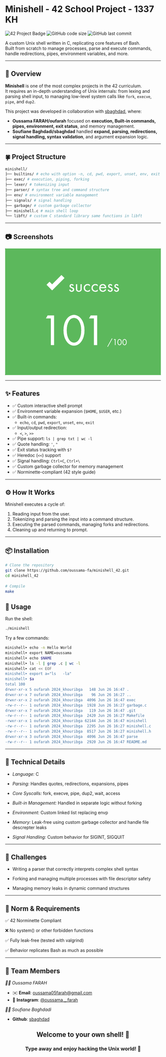 # Minishell - 42 School Project - 1337 KH

![42 Project Badge](https://img.shields.io/badge/1337-Project-blue?style=for-the-badge&logo=42)
![GitHub code size](https://img.shields.io/github/languages/code-size/oussama-fa/minishell_42?style=flat-square)
![GitHub last commit](https://img.shields.io/github/last-commit/oussama-fa/minishell_42?style=flat-square)

A custom Unix shell written in C, replicating core features of Bash.  
Built from scratch to manage processes, parse and execute commands, handle redirections, pipes, environment variables, and more.

---

## 🧠 Overview

**Minishell** is one of the most complex projects in the 42 curriculum.  
It requires an in-depth understanding of Unix internals: from lexing and parsing shell input, to managing low-level system calls like `fork`, `execve`, `pipe`, and `dup2`.

This project was developed in collaboration with [sbaghdad](https://github.com/lboghdadyy), where:
- **Oussama FARAH/oufarah** focused on **execution, Built-in commands, pipes, environment, exit status**, and memory management.
- **Soufiane Baghdadi/sbaghdad** handled **expand, parsing, redirections, signal handling, syntax validation**, and argument expansion logic.

---

## 🍀 Project Structure
``` bash
minishell/
├── builtins/ # echo with option -n, cd, pwd, export, unset, env, exit
├── exec/ # execution, piping, forking
├── lexer/ # tokenizing input
├── parser/ # syntax tree and command structure
├── env/ # environment variable management
├── signals/ # signal handling
├── garbage/ # custom garbage collector
├── minishell.c # main shell loop
└── libft/ # custom C standard library same functions in libft
```
---

## 📷 Screenshots

<div align="center">
  <img src="minishell.png" alt="Minishell" width="700"/>
</div>

---

## ✨ Features

- ✅ Custom interactive shell prompt
- ✅ Environment variable expansion (`$HOME`, `$USER`, etc.)
- ✅ Built-in commands:
  - `echo`, `cd`, `pwd`, `export`, `unset`, `env`, `exit`
- ✅ Input/output redirection:
  - `<`, `>`, `>>`
- ✅ Pipe support: `ls | grep txt | wc -l`
- ✅ Quote handling: `'`, `"`
- ✅ Exit status tracking with `$?`
- ✅ Heredoc (`<<`) support
- ✅ Signal handling: `Ctrl+C`, `Ctrl+\`
- ✅ Custom garbage collector for memory management
- ✅ Norminette-compliant (42 style guide)

---

## ⚙️ How It Works

Minishell executes a cycle of:
1. Reading input from the user.
2. Tokenizing and parsing the input into a command structure.
3. Executing the parsed commands, managing forks and redirections.
4. Cleaning up and returning to prompt.

---

## 📦 Installation

```bash
# Clone the repository
git clone https://github.com/oussama-fa/minishell_42.git
cd minishell_42

# Compile
make
```
## 🧪 Usage
Run the shell:
```bash
./minishell
```
Try a few commands:
```bash
minishell➤ echo -n Hello World
minishell➤ export NAME=oussama
minishell➤ echo $NAME
minishell➤ ls -l | grep .c | wc -l
minishell➤ cat << EOF
minishell➤ export a="ls   -la"
minishell➤ $a
total 100
drwxr-xr-x 5 oufarah 2024_khouribga   148 Jun 26 16:47 .
drwxr-xr-x 7 oufarah 2024_khouribga    96 Jun 26 16:27 ..
drwxr-xr-x 2 oufarah 2024_khouribga  4096 Jun 26 16:47 exec
-rw-r--r-- 1 oufarah 2024_khouribga  1928 Jun 26 16:27 garbage.c
drwxr-xr-x 7 oufarah 2024_khouribga   119 Jun 26 16:47 .git
-rw-r--r-- 1 oufarah 2024_khouribga  2420 Jun 26 16:27 Makefile
-rwxr-xr-x 1 oufarah 2024_khouribga 62144 Jun 26 16:47 minishell
-rw-r--r-- 1 oufarah 2024_khouribga  2295 Jun 26 16:27 minishell.c
-rw-r--r-- 1 oufarah 2024_khouribga  8517 Jun 26 16:27 minishell.h
drwxr-xr-x 3 oufarah 2024_khouribga  4096 Jun 26 16:47 parse
-rw-r--r-- 1 oufarah 2024_khouribga  2920 Jun 26 16:47 README.md

```

---
## 🧠 Technical Details

- *Language:* C

- *Parsing:* Handles quotes, redirections, expansions, pipes

- *Core Syscalls:* fork, execve, pipe, dup2, wait, access

- *Built-in Management:* Handled in separate logic without forking

- *Environment:* Custom linked list replacing envp

- *Memory:* Leak-free using custom garbage collector and handle file descrepter leaks

- *Signal Handling:* Custom behavior for SIGINT, SIGQUIT

---

## 🧩 Challenges
- Writing a parser that correctly interprets complex shell syntax

- Forking and managing multiple processes with file descriptor safety

- Managing memory leaks in dynamic command structures

---
## 📜 Norm & Requirements
✅ 42 Norminette Compliant

❌ No system() or other forbidden functions

✅ Fully leak-free (tested with valgrind)

✅ Behavior replicates Bash as much as possible

---

## 🤝 Team Members

*👨‍💻 Oussama FARAH*

- ✉️ **Email**: [oussama05farah@gmail.com](mailto:oussama05farah@gmail.com)
- 📱 **Instagram**: [@oussama._.farah](https://www.instagram.com/oussama._.farah/)

*👨‍💻 Soufiane Baghdadi*

- **Github**: [sbaghdad](https://github.com/lboghdadyy)

<div align="center"> <h2>Welcome to your own shell! 🐚</h2> <h3>Type away and enjoy hacking the Unix world! 🚀</h3> </div> 
